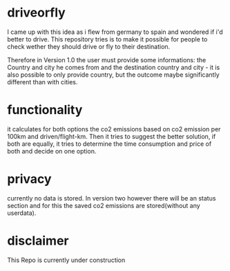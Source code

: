 # driveorfly
I came up with this idea as i flew from germany to spain and wondered if i'd better to drive. 
This repository tries is to make it possible for people to check wether they should drive or fly to their destination.

Therefore in Version 1.0 the user must provide some informations:
the Country and city he comes from and the destination country and city - it is also possible to only provide country, but the outcome maybe significantly different than with cities. 

# functionality
it calculates for both options the co2 emissions based on co2 emission per 100km and driven/flight-km. Then it tries to suggest the better solution, if both are equally, it tries to determine the time consumption and price of both and decide on one option.

# privacy
currently no data is stored. In version two however there will be an status section and for this the saved co2 emissions are stored(without any userdata).

# disclaimer
This Repo is currently under construction
